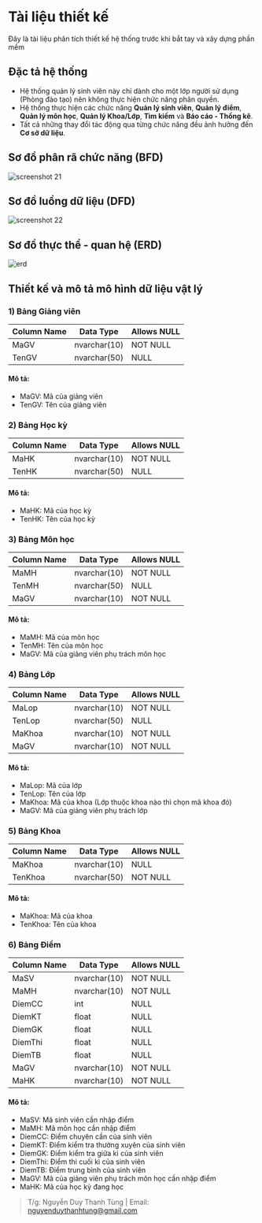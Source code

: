 # Tài liệu thiết kế
Đây là tài liệu phân tích thiết kế hệ thống trước khi bắt tay và xây dựng phần mềm
## Đặc tả hệ thống
- Hệ thống quản lý sinh viên này chỉ dành cho một lớp người sử dụng (Phòng đào tạo) nên không thực hiện chức năng phân quyền.
- Hệ thống thực hiện các chức năng **Quản lý sinh viên**, **Quản lý điểm**, **Quản lý môn học**, **Quản lý Khoa/Lớp**, **Tìm kiếm** và **Báo cáo - Thống kê**.
- Tất cả những thay đổi tác động qua từng chức năng đều ảnh hưởng đến **Cơ sở dữ liệu**.
## Sơ đồ phân rã chức năng (BFD)
![screenshot 21](https://user-images.githubusercontent.com/27407242/28238962-187324aa-698a-11e7-8274-a469020e8b07.png)
## Sơ đồ luồng dữ liệu (DFD)
![screenshot 22](https://user-images.githubusercontent.com/27407242/28239243-c5798dea-6991-11e7-803e-c6e6dc0fb12e.png)
## Sơ đồ thực thể - quan hệ (ERD)
![erd](https://user-images.githubusercontent.com/27407242/28239269-762657ae-6992-11e7-8aa9-883bbc7041d1.JPG)
## Thiết kế và mô tả mô hình dữ liệu vật lý
### 1) Bảng Giảng viên
| Column Name | Data Type | Allows NULL |
|-------------|-----------|-------------|
| MaGV | nvarchar(10) | NOT NULL |
| TenGV | nvarchar(50) | NULL |
#### Mô tả:
- MaGV: Mã của giảng viên
- TenGV: Tên của giảng viên
### 2) Bảng Học kỳ
| Column Name | Data Type | Allows NULL |
|-------------|-----------|-------------|
| MaHK | nvarchar(10) | NOT NULL |
| TenHK | nvarchar(50)| NULL |
#### Mô tả:
- MaHK: Mã của học kỳ
- TenHK: Tên của học kỳ
### 3) Bảng Môn học
| Column Name | Data Type | Allows NULL |
|-------------|-----------|-------------|
| MaMH | nvarchar(10) | NOT NULL |
| TenMH | nvarchar(50) | NULL |
| MaGV | nvarchar(10) | NOT NULL |
#### Mô tả:
- MaMH: Mã của môn học
- TenMH: Tên của môn học
- MaGV: Mã của giảng viên phụ trách môn học
### 4) Bảng Lớp
| Column Name | Data Type | Allows NULL |
|-------------|-----------|-------------|
| MaLop | nvarchar(10) | NOT NULL |
| TenLop | nvarchar(50) | NULL |
| MaKhoa | nvarchar(10) | NOT NULL |
| MaGV | nvarchar(10) | NOT NULL |
#### Mô tả:
- MaLop: Mã của lớp
- TenLop: Tên của lớp
- MaKhoa: Mã của khoa (Lớp thuộc khoa nào thì chọn mã khoa đó)
- MaGV: Mã của giảng viên phụ trách lớp
### 5) Bảng Khoa
| Column Name | Data Type | Allows NULL |
|-------------|-----------|-------------|
| MaKhoa | nvarchar(10) | NULL |
| TenKhoa | nvarchar(50) | NOT NULL |
#### Mô tả:
- MaKhoa: Mã của khoa
- TenKhoa: Tên của khoa
### 6) Bảng Điểm
| Column Name | Data Type | Allows NULL |
|-------------|-----------|-------------|
| MaSV | nvarchar(10) | NOT NULL |
| MaMH | nvarchar(10) | NOT NULL |
| DiemCC | int | NULL |
| DiemKT | float | NULL |
| DiemGK | float | NULL |
| DiemThi | float | NULL |
| DiemTB | float | NULL |
| MaGV | nvarchar(10) | NOT NULL |
| MaHK | nvarchar(10) | NOT NULL |
#### Mô tả:
- MaSV: Mã sinh viên cần nhập điểm
- MaMH: Mã môn học cần nhập điểm
- DiemCC: Điểm chuyên cần của sinh viên
- DiemKT: Điểm kiểm tra thường xuyên của sinh viên
- DiemGK: Điểm kiểm tra giữa kì của sinh viên
- DiemThi: Điểm thi cuối kì của sinh viên
- DiemTB: Điểm trung bình của sinh viên
- MaGV: Mã của giảng viên phụ trách môn học cần nhập điểm
- MaHK: Mã của học kỳ đang học
> T/g: Nguyễn Duy Thanh Tùng | Email: nguyenduythanhtung@gmail.com

